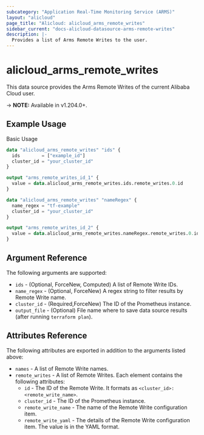 ```yaml
---
subcategory: "Application Real-Time Monitoring Service (ARMS)"
layout: "alicloud"
page_title: "Alicloud: alicloud_arms_remote_writes"
sidebar_current: "docs-alicloud-datasource-arms-remote-writes"
description: |-
  Provides a list of Arms Remote Writes to the user.
---
```


# alicloud\_arms\_remote\_writes

This data source provides the Arms Remote Writes of the current Alibaba Cloud user.

-> **NOTE:** Available in v1.204.0+.

## Example Usage

Basic Usage

```terraform
data "alicloud_arms_remote_writes" "ids" {
  ids        = ["example_id"]
  cluster_id = "your_cluster_id"
}

output "arms_remote_writes_id_1" {
  value = data.alicloud_arms_remote_writes.ids.remote_writes.0.id
}

data "alicloud_arms_remote_writes" "nameRegex" {
  name_regex = "tf-example"
  cluster_id = "your_cluster_id"
}

output "arms_remote_writes_id_2" {
  value = data.alicloud_arms_remote_writes.nameRegex.remote_writes.0.id
}
```

## Argument Reference

The following arguments are supported:

* `ids` - (Optional, ForceNew, Computed) A list of Remote Write IDs.
* `name_regex` - (Optional, ForceNew) A regex string to filter results by Remote Write name.
* `cluster_id` - (Required,ForceNew) The ID of the Prometheus instance.
* `output_file` - (Optional) File name where to save data source results (after running `terraform plan`).

## Attributes Reference

The following attributes are exported in addition to the arguments listed above:

* `names` - A list of Remote Write names.
* `remote_writes` - A list of Remote Writes. Each element contains the following attributes:
  * `id` - The ID of the Remote Write. It formats as `<cluster_id>:<remote_write_name>`.
  * `cluster_id` - The ID of the Prometheus instance.
  * `remote_write_name` - The name of the Remote Write configuration item.
  * `remote_write_yaml` - The details of the Remote Write configuration item. The value is in the YAML format.
  